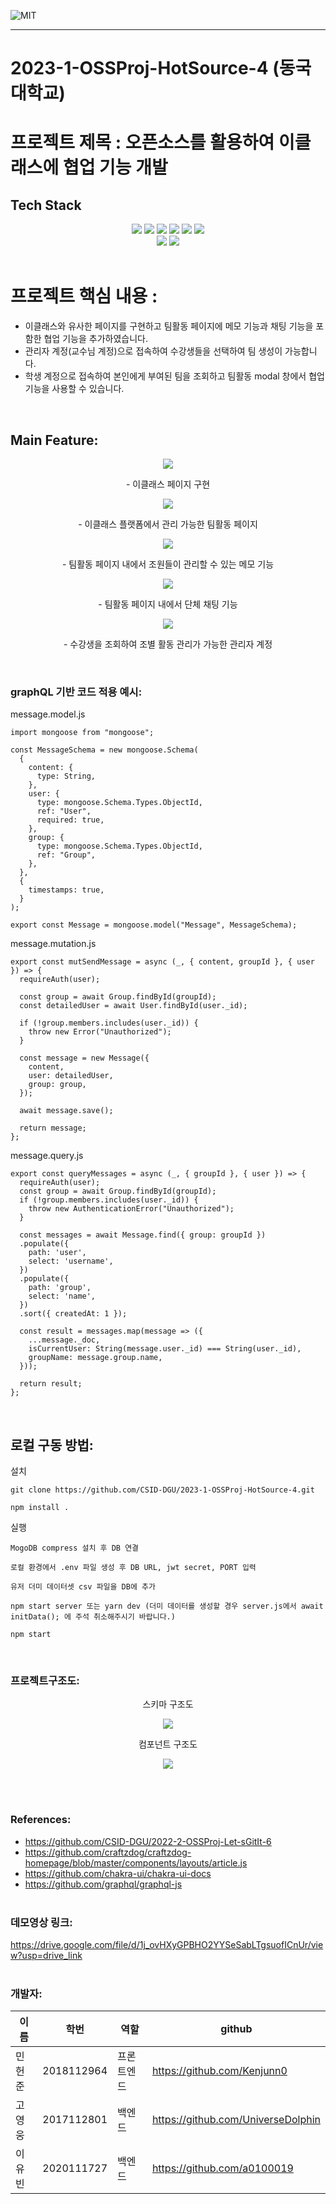 <img alt="MIT" src ="https://img.shields.io/badge/license-MIT-salmon">  <img alt="" src ="https://img.shields.io/badge/IDE-VSCode-indianred"> <img alt="" src ="https://img.shields.io/badge/OS-ubuntu-coral"><br>

---
# 2023-1-OSSProj-HotSource-4 (동국대학교)

# 프로젝트 제목 : 오픈소스를 활용하여 이클래스에 협업 기능 개발



## Tech Stack
<div align=center>
  
  <img src="https://img.shields.io/badge/javascript-F7DF1E?style=for-the-badge&logo=javascript&logoColor=black">
  <img src="https://img.shields.io/badge/Node.js-339933?style=for-the-badge&logo=Node.js&logoColor=white">
  <img src="https://img.shields.io/badge/React-61DAFB?style=for-the-badge&logo=React&logoColor=black">
  <img src="https://img.shields.io/badge/ChakraUI-319795?style=for-the-badge&logo=chakra-ui&logoColor=white">

  <img src="https://img.shields.io/badge/Apollo-311C87?style=for-the-badge&logo=Apollo-GraphQL&logoColor=white">
<img src="https://img.shields.io/badge/GraphQL-E434AA?style=for-the-badge&logo=GraphQL&logoColor=white">

  <br>
    <img src="https://img.shields.io/badge/git-F05032?style=for-the-badge&logo=git&logoColor=white">
  <img src="https://img.shields.io/badge/github-181717?style=for-the-badge&logo=github&logoColor=white">
</div>




<br>

# 프로젝트 핵심 내용 : 
- 이클래스와 유사한 페이지를 구현하고 팀활동 페이지에 메모 기능과 채팅 기능을 포함한 협업 기능을 추가하였습니다.
- 관리자 계정(교수님 계정)으로 접속하여 수강생들을 선택하여 팀 생성이 가능합니다.
- 학생 계정으로 접속하여 본인에게 부여된 팀을 조회하고 팀활동 modal 창에서 협업 기능을 사용할 수 있습니다.


<br>


## Main Feature:

<p align="center">
  <img src="https://github.com/CSID-DGU/2023-1-OSSProj-HotSource-4/assets/102755472/630de4fb-7f47-4362-9077-b97fb15ffb0b">
</p>
<p align="center">
- 이클래스 페이지 구현
<p align="center">
  <img src="https://github.com/CSID-DGU/2023-1-OSSProj-HotSource-4/assets/102755472/aa20d546-d1bd-40ae-82fe-5fb9569660a6">
</p>
<p align="center">
- 이클래스 플랫폼에서 관리 가능한 팀활동 페이지 
<p align="center">
  <img src="https://github.com/CSID-DGU/2023-1-OSSProj-HotSource-4/assets/102755472/a23623df-f3de-4bf4-b6b9-968cc9987b8b">
</p>
<p align="center">
- 팀활동 페이지 내에서 조원들이 관리할 수 있는 메모 기능
<p align="center">
  <img src="https://github.com/CSID-DGU/2023-1-OSSProj-HotSource-4/assets/102755472/7a89c6fa-ae01-4d8d-91d2-905988c12214">
</p>
<p align="center">
- 팀활동 페이지 내에서 단체 채팅 기능
<p align="center">
  <img src="https://github.com/CSID-DGU/2023-1-OSSProj-HotSource-4/assets/102755472/bc474cad-bf8b-43bd-859d-76ab556a06ee">
</p>
<p align="center">
- 수강생을 조회하여 조별 활동 관리가 가능한 관리자 계정 
</p>
<br>


### graphQL 기반 코드 적용 예시:
message.model.js
```
import mongoose from "mongoose";

const MessageSchema = new mongoose.Schema(
  {
    content: {
      type: String,
    },
    user: {
      type: mongoose.Schema.Types.ObjectId,
      ref: "User",
      required: true,
    },
    group: {
      type: mongoose.Schema.Types.ObjectId,
      ref: "Group",
    },
  },
  {
    timestamps: true,
  }
);

export const Message = mongoose.model("Message", MessageSchema);

```
message.mutation.js
```
export const mutSendMessage = async (_, { content, groupId }, { user }) => {
  requireAuth(user);

  const group = await Group.findById(groupId);
  const detailedUser = await User.findById(user._id);

  if (!group.members.includes(user._id)) {
    throw new Error("Unauthorized");
  }

  const message = new Message({
    content,
    user: detailedUser,
    group: group, 
  });

  await message.save();

  return message;
};

```
message.query.js
```
export const queryMessages = async (_, { groupId }, { user }) => {
  requireAuth(user);
  const group = await Group.findById(groupId);
  if (!group.members.includes(user._id)) {
    throw new AuthenticationError("Unauthorized");
  }
  
  const messages = await Message.find({ group: groupId })
  .populate({
    path: 'user',
    select: 'username',
  })
  .populate({
    path: 'group',
    select: 'name',
  })
  .sort({ createdAt: 1 });

  const result = messages.map(message => ({
    ...message._doc,
    isCurrentUser: String(message.user._id) === String(user._id),
    groupName: message.group.name,
  }));

  return result;
};

```

<br>

 ## 로컬 구동 방법:
 설치

 ```
git clone https://github.com/CSID-DGU/2023-1-OSSProj-HotSource-4.git

npm install .
```
실행
```
MogoDB compress 설치 후 DB 연결

로컬 환경에서 .env 파일 생성 후 DB URL, jwt secret, PORT 입력

유저 더미 데이터셋 csv 파일을 DB에 추가

npm start server 또는 yarn dev (더미 데이터를 생성할 경우 server.js에서 await initData(); 에 주석 취소해주시기 바랍니다.)

npm start
```
<br>

### 프로젝트구조도:

<p align="center">
스키마 구조도
<p align="center">
  <img src="https://github.com/CSID-DGU/2023-1-OSSProj-HotSource-4/assets/102755472/77df13a0-8ad4-4878-81fd-5706e11dbb5c">
</p>
<p align="center">
컴포넌트 구조도
<p align="center">
  <img src="https://github.com/CSID-DGU/2023-1-OSSProj-HotSource-4/assets/102755472/5e190c4a-0570-47f1-89ae-8a8d407231c2">
</p>

<br><br>
### References:
- https://github.com/CSID-DGU/2022-2-OSSProj-Let-sGitIt-6
- https://github.com/craftzdog/craftzdog-homepage/blob/master/components/layouts/article.js
- https://github.com/chakra-ui/chakra-ui-docs
- https://github.com/graphql/graphql-js
<br><br>
### 데모영상 링크:
https://drive.google.com/file/d/1j_ovHXyGPBHO2YYSeSabLTgsuofICnUr/view?usp=drive_link
<br><br>

### 개발자:
|이름|학번|역할|github|
|------|---|---|---|
|민헌준|2018112964|프론트엔드|https://github.com/Kenjunn0|
|고영웅|2017112801|백엔드|https://github.com/UniverseDolphin|
|이유빈|2020111727|백엔드|https://github.com/a0100019|
